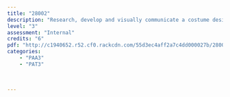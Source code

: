 ```yaml
---
title: "28002"
description: "Research, develop and visually communicate a costume design concept for a given work"
level: "3"
assessment: "Internal"
credits: "6"
pdf: "http://c1940652.r52.cf0.rackcdn.com/55d3ec4aff2a7c4dd000027b/28002.pdf"
categories:
    - "PAA3"
    - "PAT3"
    
    
    
---
```

